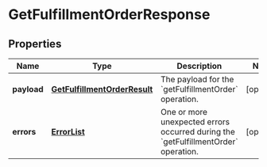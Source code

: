 
# GetFulfillmentOrderResponse

## Properties
Name | Type | Description | Notes
------------ | ------------- | ------------- | -------------
**payload** | [**GetFulfillmentOrderResult**](GetFulfillmentOrderResult.md) | The payload for the &#x60;getFulfillmentOrder&#x60; operation. |  [optional]
**errors** | [**ErrorList**](ErrorList.md) | One or more unexpected errors occurred during the &#x60;getFulfillmentOrder&#x60; operation. |  [optional]



